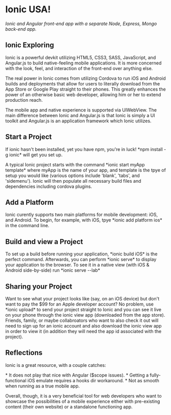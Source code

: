 # Ionic USA!
*Ionic and Angular front-end app with a separate Node, Express, Mongo back-end app.*

<h2>Ionic Exploring</h2>
<p>Ionic is a powerful devkit utilizing HTML5, CSS3, SASS, JavaScript, and Angular.js to build native-feeling mobile applications. It is more concerned with the look, feel, and interaction of the front-end over anything else.</p>
<p>The real power in Ionic comes from utilizing Cordova to run iOS and Android builds and deployments that allow for users to literally download from the App Store or Google Play straight to their phones. This greatly enhances the power of an otherwise basic web developer, allowing him or her to extend production reach.</p>
<p>The mobile app and native experience is supported via UIWebView. The main difference between Ionic and Angular.js is that Ionic is simply a UI toolkit and Angular.js is an application framework which Ionic utilizes.</p>

<h2>Start a Project</h2>
<p>If ionic hasn't been installed, yet you have npm, you're in luck! *npm install -g ionic* will get you set up.</p>
<p>A typical Ionic project starts with the command *ionic start myApp template* where myApp is the name of your app, and template is the tpye of setup you would like (various options include 'blank', 'tabs', and 'sidemenu'). Ionic will then populate all necessary build files and dependencies including cordova plugins.</p>
<h2>Add a Platform</h2>
<p>Ionic curently supports two main platforms for mobile development: iOS, and Android. To begin, for example, with iOS, tpye *ionic add platform ios* in the command line.
<h2>Build and view a Project</h2>
<p>To set up a build before running your application, *ionic build iOS* is the perfect command. Afterwards, you can perform *ionic serve* to display your application to the browser. To see it in a native view (with iOS & Android side-by-side) run *ionic serve --lab*</p>
<h2>Sharing your Project</h2>
<p>Want to see what your project looks like (say, on an iOS device) but don't want to pay the $99 for an Apple developer account? No problem, use *ionic upload* to send your project straight to Ionic and you can see it live on your phone through the ionic view app (downloaded from the app store). Friends, family, or maybe collabroators who want to also check it out will need to sign up for an ionic account and also download the ionic view app in order to view it (in addition they will need the app id associated with the project).
<h2>Reflections</h2>
<p>Ionic is a great resource, with a couple catches:</p>
* It does not play that nice with Angular ($scope issues).
* Getting a fully-functional iOS emulate requires a hooks dir workaround.
* Not as smooth when running as a true mobile app.



<p>Overall, though, it is a very beneficial tool for web developers who want to showcase the possibilities of a mobile experience either with pre-existing content (their own website) or a standalone functioning app.</p>
